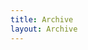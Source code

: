 ```yaml
---
title: Archive
layout: Archive
---
```

<!-- no-content
  Content here not used, see ``src/layouts/PageError``
  Please edit PageError layout instead.
-->
